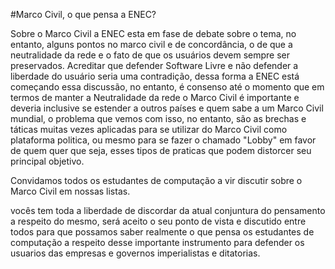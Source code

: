 #Marco Civil, o que pensa a ENEC?

Sobre o Marco Civil a ENEC esta em fase de debate sobre o tema, no entanto, alguns pontos no marco civil e de concordância, o de que a neutralidade da rede e o fato de que os usuários devem sempre ser preservados. Acreditar que defender Software Livre e não defender a liberdade do usuário seria uma contradição, dessa forma a ENEC está começando essa discussão, no entanto, é consenso até o momento que em termos de manter a Neutralidade da rede o Marco Civil é importante e deveria inclusive se estender a outros países e quem sabe a um Marco Civil mundial, o problema que vemos com isso, no entanto, são as brechas e táticas muitas vezes aplicadas para se utilizar do Marco Civil como plataforma politica, ou mesmo para se fazer o chamado "Lobby" em favor de quem quer que seja, esses tipos de praticas que podem distorcer seu principal objetivo.

Convidamos todos os estudantes de computação a vir discutir sobre o Marco Civil em nossas listas.

vocês tem toda a liberdade de discordar da atual conjuntura do pensamento a respeito do mesmo, será aceito o seu ponto de vista e discutido entre todos para que possamos saber realmente o que pensa os estudantes de computação a respeito desse importante instrumento para defender os usuarios das empresas e governos imperialistas e ditatorias.

